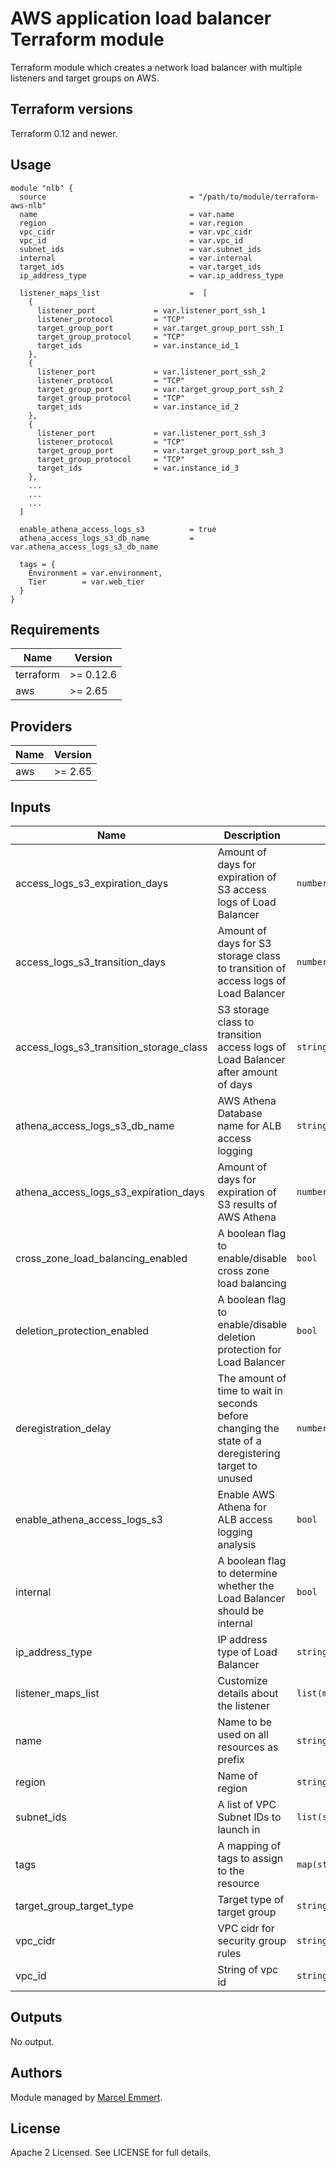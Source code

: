 # AWS application load balancer Terraform module

Terraform module which creates a network load balancer with multiple listeners and target groups on AWS.

## Terraform versions

Terraform 0.12 and newer. 

## Usage

```hcl
module "nlb" {
  source                                = "/path/to/module/terraform-aws-nlb"
  name                                  = var.name
  region                                = var.region
  vpc_cidr                              = var.vpc_cidr
  vpc_id                                = var.vpc_id
  subnet_ids                            = var.subnet_ids
  internal                              = var.internal
  target_ids                            = var.target_ids
  ip_address_type                       = var.ip_address_type

  listener_maps_list                    =  [
    {
      listener_port             = var.listener_port_ssh_1
      listener_protocol         = "TCP"
      target_group_port         = var.target_group_port_ssh_1
      target_group_protocol     = "TCP"
      target_ids                = var.instance_id_1
    },
    {
      listener_port             = var.listener_port_ssh_2
      listener_protocol         = "TCP"
      target_group_port         = var.target_group_port_ssh_2
      target_group_protocol     = "TCP"
      target_ids                = var.instance_id_2
    },
    {
      listener_port             = var.listener_port_ssh_3
      listener_protocol         = "TCP"
      target_group_port         = var.target_group_port_ssh_3
      target_group_protocol     = "TCP"
      target_ids                = var.instance_id_3
    },
    ...
    ...
    ...
  ]

  enable_athena_access_logs_s3          = true
  athena_access_logs_s3_db_name         = var.athena_access_logs_s3_db_name

  tags = {
    Environment = var.environment,
    Tier        = var.web_tier
  }
}
```

## Requirements

| Name | Version |
|------|---------|
| terraform | >= 0.12.6 |
| aws | >= 2.65 |

## Providers

| Name | Version |
|------|---------|
| aws | >= 2.65 |

## Inputs

| Name | Description | Type | Default | Required |
|------|-------------|------|---------|:--------:|
| access\_logs\_s3\_expiration\_days | Amount of days for expiration of S3 access logs of Load Balancer | `number` | `90` | no |
| access\_logs\_s3\_transition\_days | Amount of days for S3 storage class to transition of access logs of Load Balancer | `number` | `30` | no |
| access\_logs\_s3\_transition\_storage\_class | S3 storage class to transition access logs of Load Balancer after amount of days | `string` | `"STANDARD_IA"` | no |
| athena\_access\_logs\_s3\_db\_name | AWS Athena Database name for ALB access logging | `string` | `"alb_logs"` | no |
| athena\_access\_logs\_s3\_expiration\_days | Amount of days for expiration of S3 results of AWS Athena | `number` | `30` | no |
| cross\_zone\_load\_balancing\_enabled | A boolean flag to enable/disable cross zone load balancing | `bool` | `true` | no |
| deletion\_protection\_enabled | A boolean flag to enable/disable deletion protection for Load Balancer | `bool` | `false` | no |
| deregistration\_delay | The amount of time to wait in seconds before changing the state of a deregistering target to unused | `number` | `15` | no |
| enable\_athena\_access\_logs\_s3 | Enable AWS Athena for ALB access logging analysis | `bool` | `false` | no |
| internal | A boolean flag to determine whether the Load Balancer should be internal | `bool` | `false` | no |
| ip\_address\_type | IP address type of Load Balancer | `string` | `"ipv4"` | no |
| listener\_maps\_list | Customize details about the listener | `list(map(string))` | `[]` | no |
| name | Name to be used on all resources as prefix | `string` | n/a | yes |
| region | Name of region | `string` | n/a | yes |
| subnet\_ids | A list of VPC Subnet IDs to launch in | `list(string)` | `[]` | no |
| tags | A mapping of tags to assign to the resource | `map(string)` | `{}` | no |
| target\_group\_target\_type | Target type of target group | `string` | `"instance"` | no |
| vpc\_cidr | VPC cidr for security group rules | `string` | `"10.0.0.0/16"` | no |
| vpc\_id | String of vpc id | `string` | n/a | yes |

## Outputs

No output.

## Authors

Module managed by [Marcel Emmert](https://github.com/echomike80).

## License

Apache 2 Licensed. See LICENSE for full details.
